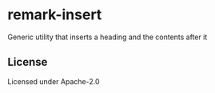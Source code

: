 # remark-insert

Generic utility that inserts a heading and the contents after it

## License

Licensed under Apache-2.0
